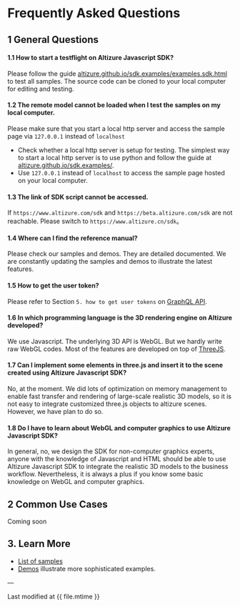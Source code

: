 # Frequently Asked Questions

## 1 General Questions

#### 1.1 How to start a testflight on Altizure Javascript SDK?

Please follow the guide [altizure.github.io/sdk.examples/examples.sdk.html](https://altizure.github.io/sdk.examples/examples.sdk.html) to test all samples. The source code can be cloned to your local computer for editing and testing.

#### 1.2 The remote model cannot be loaded when I test the samples on my local computer.

Please make sure that you start a local http server and access the sample page via `127.0.0.1` instead of `localhost`

* Check whether a local http server is setup for testing. The simplest way to start a local http server is to use python and follow the guide at [altizure.github.io/sdk.examples/](https://altizure.github.io/sdk.examples/).
* Use `127.0.0.1` instead of `localhost` to access the sample page hosted on your local computer.

#### 1.3 The link of SDK script cannot be accessed.

If `https://www.altizure.com/sdk` and `https://beta.altizure.com/sdk` are not reachable. Please switch to `https://www.altizure.cn/sdk`。

#### 1.4 Where can I find the reference manual?

Please check our samples and demos. They are detailed documented. We are constantly updating the samples and demos to illustrate the latest features.

#### 1.5 How to get the user token?

Please refer to Section `5. how to get user tokens` on [GraphQL API](api.md).

#### 1.6 In which programming language is the 3D rendering engine on Altizure developed?

We use Javascript. The underlying 3D API is WebGL. But we hardly write raw WebGL codes. Most of the features are developed on top of [ThreeJS](https://threejs.org/).

#### 1.7 Can I implement some elements in three.js and insert it to the scene created using Altizure Javascript SDK?

No, at the moment. We did lots of optimization on memory management to enable fast transfer and rendering of large-scale realistic 3D models, so it is not easy to integrate customized three.js objects to altizure scenes. However, we have plan to do so.

#### 1.8 Do I have to learn about WebGL and computer graphics to use Altizure Javascript SDK?

In general, no, we design the SDK for non-computer graphics experts, anyone with the knowledge of Javascript and HTML should be able to use Altizure Javascript SDK to integrate the realistic 3D models to the business workflow. Nevertheless, it is always a plus if you know some basic knowledge on WebGL and computer graphics.

## 2 Common Use Cases

Coming soon

## 3. Learn More

* [List of samples](https://altizure.github.io/sdk.examples/examples.sdk.html)
* [Demos](jssdk-demo.md) illustrate more sophisticated examples.

—

Last modified at {{ file.mtime }}
